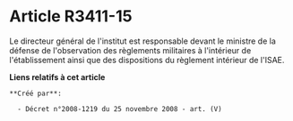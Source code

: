 # Article R3411-15

Le directeur général de l'institut est responsable devant le ministre de la défense de l'observation des règlements
militaires à l'intérieur de l'établissement ainsi que des dispositions du règlement intérieur de l'ISAE.

**Liens relatifs à cet article**

	**Créé par**:

	  - Décret n°2008-1219 du 25 novembre 2008 - art. (V)

